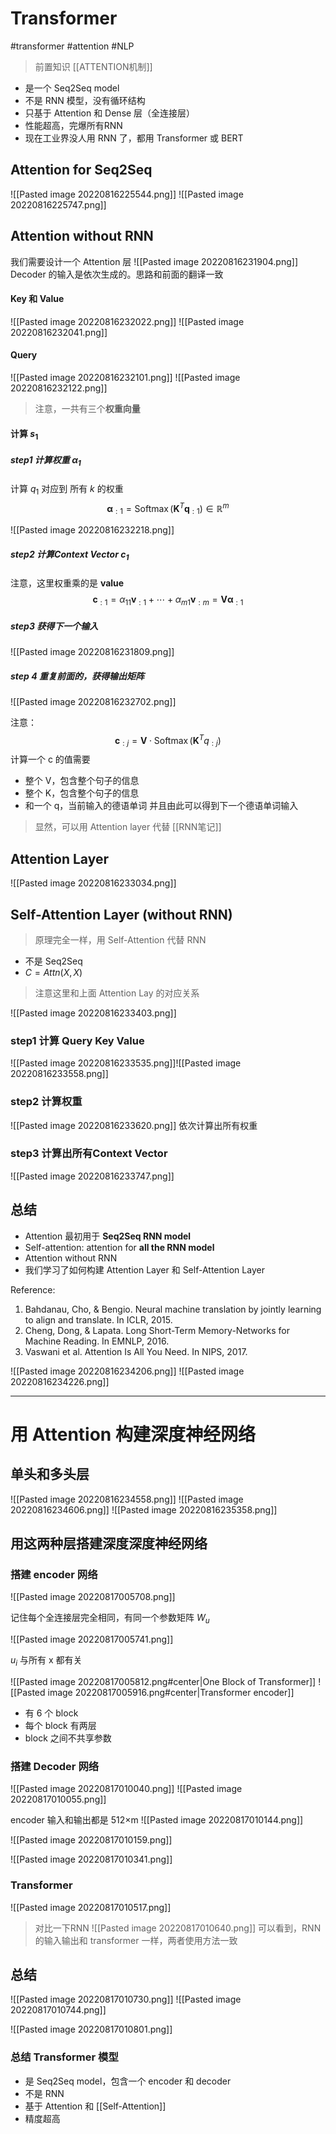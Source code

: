 # Transformer
#transformer #attention #NLP
> 前置知识 [[ATTENTION机制]] 
+ 是一个 Seq2Seq model
+ 不是 RNN 模型，没有循环结构
+ 只基于 Attention 和 Dense 层（全连接层）
+ 性能超高，完爆所有RNN 
+ 现在工业界没人用 RNN 了，都用 Transformer 或 BERT

## Attention for Seq2Seq 
![[Pasted image 20220816225544.png]]
![[Pasted image 20220816225747.png]]
## Attention without RNN 

我们需要设计一个 Attention 层
![[Pasted image 20220816231904.png]]
Decoder 的输入是依次生成的。思路和前面的翻译一致 
#### Key 和 Value

![[Pasted image 20220816232022.png]]
![[Pasted image 20220816232041.png]]
#### Query

![[Pasted image 20220816232101.png]]
![[Pasted image 20220816232122.png]]

> 注意，一共有三个**权重向量**

#### 计算 $s_1$

##### step1 计算权重 $\alpha_1$

计算 $q_1$ 对应到 所有 $k$ 的权重
$$
\boldsymbol{\alpha}_{: 1}=\operatorname{Softmax}\left(\mathbf{K}^{T} \mathbf{q}_{: 1}\right) \in \mathbb{R}^{m}
$$

![[Pasted image 20220816232218.png]]

##### step2 计算Context Vector $c_1$

注意，这里权重乘的是 **value**
$$
\mathbf{c}_{: 1}=\alpha_{11} \mathbf{v}_{: 1}+\cdots+\alpha_{m 1} \mathbf{v}_{: m}=\mathbf{V} \boldsymbol{\alpha}_{: 1}
$$

##### step3 获得下一个输入

![[Pasted image 20220816231809.png]]

##### step 4 重复前面的，获得输出矩阵 

![[Pasted image 20220816232702.png]]

注意：
$$
\mathbf{c}_{: j}=\mathbf{V} \cdot \operatorname{Softmax}\left({\mathbf{K}^{T} {q_{:j}}}\right)
$$
计算一个 c 的值需要
+ 整个 V，包含整个句子的信息
+ 整个 K，包含整个句子的信息
+ 和一个 q，当前输入的德语单词
并且由此可以得到下一个德语单词输入 

> 显然，可以用 Attention layer 代替 [[RNN笔记]] 

## Attention Layer 

![[Pasted image 20220816233034.png]]

## Self-Attention Layer (without RNN)

> 原理完全一样，用 Self-Attention 代替 RNN

+ 不是 Seq2Seq 
+ $C=Attn(X,X)$
> 注意这里和上面 Attention Lay 的对应关系

![[Pasted image 20220816233403.png]]

### step1 计算 Query Key Value

![[Pasted image 20220816233535.png]]![[Pasted image 20220816233558.png]]
### step2 计算权重 

![[Pasted image 20220816233620.png]]
依次计算出所有权重

### step3 计算出所有Context Vector 

![[Pasted image 20220816233747.png]]

## 总结

+ Attention 最初用于 **Seq2Seq RNN model**
+ Self-attention: attention for **all the RNN model** 
+ Attention without RNN 
+ 我们学习了如何构建 Attention Layer 和 Self-Attention Layer

Reference:
1. Bahdanau, Cho, \& Bengio. Neural machine translation by jointly learning to align and translate. In ICLR, $2015 .$
2. Cheng, Dong, \& Lapata. Long Short-Term Memory-Networks for Machine Reading. In EMNLP, $2016 .$
3. Vaswani et al. Attention Is All You Need. In NIPS, $2017 .$

![[Pasted image 20220816234206.png]]
![[Pasted image 20220816234226.png]]

----
# 用 Attention 构建深度神经网络
## 单头和多头层

![[Pasted image 20220816234558.png]]
![[Pasted image 20220816234606.png]]
![[Pasted image 20220816235358.png]]

## 用这两种层搭建深度深度神经网络

### 搭建 encoder 网络

![[Pasted image 20220817005708.png]]

记住每个全连接层完全相同，有同一个参数矩阵 $W_u$

![[Pasted image 20220817005741.png]]

$u_i$ 与所有 x 都有关

![[Pasted image 20220817005812.png#center|One Block of Transformer]]
![[Pasted image 20220817005916.png#center|Transformer encoder]]
+ 有 6 个 block
+ 每个 block 有两层
+ block 之间不共享参数

### 搭建 Decoder 网络 

![[Pasted image 20220817010040.png]]
![[Pasted image 20220817010055.png]]

encoder 输入和输出都是 512×m 
![[Pasted image 20220817010144.png]]

![[Pasted image 20220817010159.png]]

![[Pasted image 20220817010341.png]]

### Transformer 

![[Pasted image 20220817010517.png]]

> 对比一下RNN
> ![[Pasted image 20220817010640.png]]
> 可以看到，RNN 的输入输出和 transformer 一样，两者使用方法一致 

## 总结 
![[Pasted image 20220817010730.png]]
![[Pasted image 20220817010744.png]]

![[Pasted image 20220817010801.png]]

### 总结 Transformer 模型

+ 是 Seq2Seq model，包含一个 encoder 和 decoder
+ 不是 RNN
+ 基于 Attention 和 [[Self-Attention]] 
+ 精度超高

